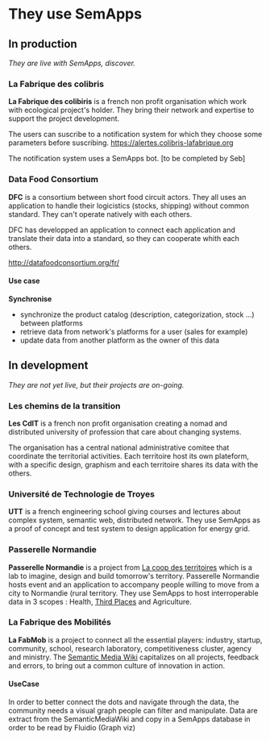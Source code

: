# They use SemApps

## In production
*They are live with SemApps, discover.*

### La Fabrique des colibris
**La Fabrique des colibiris** is a french non profit organisation which work with ecological project's holder. They bring their network and expertise to support the project development.

The users can suscribe to a notification system for which they choose some parameters before suscribing.
https://alertes.colibris-lafabrique.org

The notification system uses a SemApps bot. [to be completed by Seb]

### Data Food Consortium
**DFC** is a consortium between  short food circuit actors. They all uses an application to handle their logicistics (stocks, shipping) without common standard. They can't operate natively with each others.

DFC has developped an application to connect each application and translate their data into a standard, so they can cooperate whith each others.

http://datafoodconsortium.org/fr/

#### Use case
**Synchronise**
- synchronize the product catalog (description, categorization, stock ...) between platforms
- retrieve data from network's platforms for a user (sales for example)
- update data from another platform as the owner of this data

## In development
*They are not yet live, but their projects are on-going.*


### Les chemins de la transition
**Les CdlT** is a french non profit organisation creating a nomad and distributed university of profession that care about changing systems.

The organisation has a central national administrative comitee that coordinate the territorial activities. Each territoire host its own plateform, with a specific design, graphism and each territoire shares its data with the others.

### Université de Technologie de Troyes
**UTT** is a french engineering school giving courses and lectures about complex system, semantic web, distributed network. They use SemApps as a proof of concept and test system to design application for energy grid.

### Passerelle Normandie
**Passerelle Normandie** is a project from [La coop des territoires](https://www.lacoop.co/) which is a lab to imagine, design and build tomorrow's territory. Passerelle Normandie hosts event and an application to accompany people willing to move from a city to Normandie (rural territory.
They use SemApps to host interroperable data in 3 scopes : Health, [Third Places](https://en.wikipedia.org/wiki/Third_place) and Agriculture.

### La Fabrique des Mobilités
**La FabMob** is a project to connect all the essential players: industry, startup, community, school, research laboratory, competitiveness cluster, agency and ministry. The [Semantic Media Wiki](https://www.semantic-mediawiki.org/wiki/Semantic_MediaWiki) capitalizes on all projects, feedback and errors, to bring out a common culture of innovation in action.

#### UseCase
In order to better connect the dots and navigate through the data, the community needs a visual graph people can filter and manipulate. Data are extract from the SemanticMediaWiki and copy in a SemApps database in order to be read by Fluidio (Graph viz)
